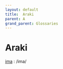 ```yaml
---
layout: default
title:  Araki
parent: A
grand_parent: Glossaries
---
```


# Araki


[ima](https://en.wiktionary.org/wiki/?curid=214660)
: /ima/

